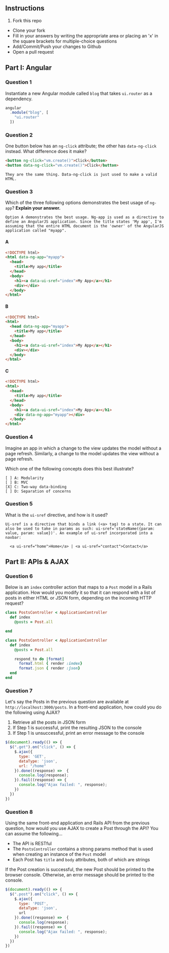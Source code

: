 ## Instructions

1. Fork this repo
- Clone your fork
- Fill in your answers by writing the appropriate area or placing an 'x' in the square brackets for multiple-choice questions
- Add/Commit/Push your changes to Github
- Open a pull request

## Part I: Angular

### Question 1

Instantiate a new Angular module called `blog` that takes `ui.router` as a dependency.

```js
angular
  .module("blog", [
    "ui.router"
  ])
```

### Question 2

One button below has an `ng-click` attribute; the other has `data-ng-click` instead. What difference does it make?

```html
<button ng-click="vm.create()">Click</button>
<button data-ng-click="vm.create()">Click</button>
```

```text
They are the same thing. Data-ng-click is just used to make a valid HTML.
```

### Question 3

Which of the three following options demonstrates the best usage of `ng-app`? **Explain your answer.**

```text
Option A demonstrates the best usage. Ng-app is used as a directive to define an AngularJS application. Since the title states 'My app', I'm assuming that the entire HTML document is the 'owner' of the AngularJS application called "myapp".
```

#### A

```html
<!DOCTYPE html>
<html data-ng-app="myapp">
  <head>
    <title>My app</title>
  </head>
  <body>
    <h1><a data-ui-sref="index">My App</a></h1>
    <div></div>
  </body>
</html>
```

#### B

```html
<!DOCTYPE html>
<html>
  <head data-ng-app="myapp">
    <title>My app</title>
  </head>
  <body>
    <h1><a data-ui-sref="index">My App</a></h1>
    <div></div>
  </body>
</html>
```

#### C

```html
<!DOCTYPE html>
<html>
  <head>
    <title>My app</title>
  </head>
  <body>
    <h1><a data-ui-sref="index">My App</a></h1>
    <div data-ng-app="myapp"></div>
  </body>
</html>
```

### Question 4

Imagine an app in which a change to the view updates the model without a page refresh. Similarly, a change to the model updates the view without a page refresh.

Which one of the following concepts does this best illustrate?

```
[ ] A: Modularity
[ ] B: MVC
[X] C: Two-way data-binding
[ ] D: Separation of concerns
```

### Question 5

What is the `ui-sref` directive, and how is it used?

```text
Ui-sref is a directive that binds a link (<a> tag) to a state. It can also be used to take in params as such: ui-sref='stateName({param: value, param: value})'. An example of ui-sref incorporated into a navbar:

  <a ui-sref="home">Home</a> | <a ui-sref="contact">Contact</a>
```

## Part II: APIs & AJAX

### Question 6

Below is an `index` controller action that maps to a `Post` model in a Rails application. How would you modify it so that it can respond with a list of posts in either HTML or JSON form, depending on the incoming HTTP request?

```rb
class PostsController < ApplicationController
  def index
    @posts = Post.all

end
```

```rb
class PostsController < ApplicationController
  def index
    @posts = Post.all

    respond_to do |format|
      format.html { render :index}
      format.json { render :json}
  end
end
```

### Question 7

Let's say the Posts in the previous question are available at `http://localhost:3000/posts`. In a front-end application, how could you do the following using AJAX?
  1. Retrieve all the posts in JSON form
  2. If Step 1 is successful, print the resulting JSON to the console
  3. If Step 1 is unsuccessful, print an error message to the console

```js
$(document).ready(() => {
  $(".get").on("click", () => {
    $.ajax({
      type: 'GET',
      dataType: 'json',
      url: "/home"
    }).done((response) =>  {
      console.log(response);
    }).fail((response) => {
      console.log("Ajax failed: ", response);
    })
  })
})
```

### Question 8

Using the same front-end application and Rails API from the previous question, how would you use AJAX to create a Post through the API? You can assume the following...
* The API is RESTful
* The `PostsController` contains a strong params method that is used when creating an instance of the `Post` model
* Each Post has `title` and `body` attributes, both of which are strings

If the Post creation is successful, the new Post should be printed to the browser console. Otherwise, an error message should be printed to the console.

```js
$(document).ready(() => {
  $(".post").on("click", () => {
    $.ajax({
      type: 'POST',
      dataType: 'json',
      url
    }).done((response) =>  {
      console.log(response);
    }).fail((response) => {
      console.log("Ajax failed: ", response);
    })
  })
})
```
